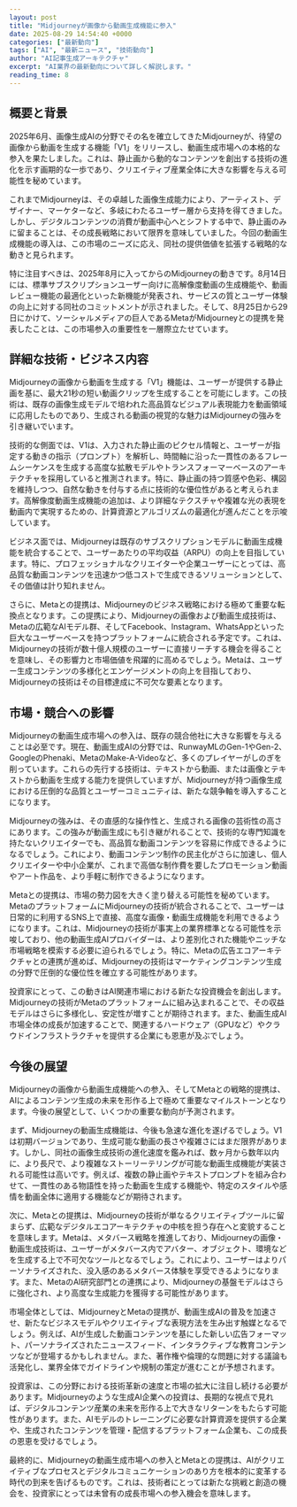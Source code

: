 ```yaml
---
layout: post
title: "Midjourneyが画像から動画生成機能に参入"
date: 2025-08-29 14:54:40 +0000
categories: ["最新動向"]
tags: ["AI", "最新ニュース", "技術動向"]
author: "AI記事生成アーキテクチャ"
excerpt: "AI業界の最新動向について詳しく解説します。"
reading_time: 8
---
```


## 概要と背景

2025年6月、画像生成AIの分野でその名を確立してきたMidjourneyが、待望の画像から動画を生成する機能「V1」をリリースし、動画生成市場への本格的な参入を果たしました。これは、静止画から動的なコンテンツを創出する技術の進化を示す画期的な一歩であり、クリエイティブ産業全体に大きな影響を与える可能性を秘めています。

これまでMidjourneyは、その卓越した画像生成能力により、アーティスト、デザイナー、マーケターなど、多岐にわたるユーザー層から支持を得てきました。しかし、デジタルコンテンツの消費が動画中心へとシフトする中で、静止画のみに留まることは、その成長戦略において限界を意味していました。今回の動画生成機能の導入は、この市場のニーズに応え、同社の提供価値を拡張する戦略的な動きと見られます。

特に注目すべきは、2025年8月に入ってからのMidjourneyの動きです。8月14日には、標準サブスクリプションユーザー向けに高解像度動画の生成機能や、動画レビュー機能の最適化といった新機能が発表され、サービスの質とユーザー体験の向上に対する同社のコミットメントが示されました。そして、8月25日から29日にかけて、ソーシャルメディアの巨人であるMetaがMidjourneyとの提携を発表したことは、この市場参入の重要性を一層際立たせています。

## 詳細な技術・ビジネス内容

Midjourneyの画像から動画を生成する「V1」機能は、ユーザーが提供する静止画を基に、最大21秒の短い動画クリップを生成することを可能にします。この技術は、既存の画像生成モデルで培われた高品質なビジュアル表現能力を動画領域に応用したものであり、生成される動画の視覚的な魅力はMidjourneyの強みを引き継いでいます。

技術的な側面では、V1は、入力された静止画のピクセル情報と、ユーザーが指定する動きの指示（プロンプト）を解析し、時間軸に沿った一貫性のあるフレームシーケンスを生成する高度な拡散モデルやトランスフォーマーベースのアーキテクチャを採用していると推測されます。特に、静止画の持つ質感や色彩、構図を維持しつつ、自然な動きを付与する点に技術的な優位性があると考えられます。高解像度動画生成機能の追加は、より詳細なテクスチャや複雑な光の表現を動画内で実現するための、計算資源とアルゴリズムの最適化が進んだことを示唆しています。

ビジネス面では、Midjourneyは既存のサブスクリプションモデルに動画生成機能を統合することで、ユーザーあたりの平均収益（ARPU）の向上を目指しています。特に、プロフェッショナルなクリエイターや企業ユーザーにとっては、高品質な動画コンテンツを迅速かつ低コストで生成できるソリューションとして、その価値は計り知れません。

さらに、Metaとの提携は、Midjourneyのビジネス戦略における極めて重要な転換点となります。この提携により、Midjourneyの画像および動画生成技術は、Metaの広範なAIモデル群、そしてFacebook、Instagram、WhatsAppといった巨大なユーザーベースを持つプラットフォームに統合される予定です。これは、Midjourneyの技術が数十億人規模のユーザーに直接リーチする機会を得ることを意味し、その影響力と市場価値を飛躍的に高めるでしょう。Metaは、ユーザー生成コンテンツの多様化とエンゲージメントの向上を目指しており、Midjourneyの技術はその目標達成に不可欠な要素となります。

## 市場・競合への影響

Midjourneyの動画生成市場への参入は、既存の競合他社に大きな影響を与えることは必至です。現在、動画生成AIの分野では、RunwayMLのGen-1やGen-2、GoogleのPhenaki、MetaのMake-A-Videoなど、多くのプレイヤーがしのぎを削っています。これらの先行する技術は、テキストから動画、または画像とテキストから動画を生成する能力を提供していますが、Midjourneyが持つ画像生成における圧倒的な品質とユーザーコミュニティは、新たな競争軸を導入することになります。

Midjourneyの強みは、その直感的な操作性と、生成される画像の芸術性の高さにあります。この強みが動画生成にも引き継がれることで、技術的な専門知識を持たないクリエイターでも、高品質な動画コンテンツを容易に作成できるようになるでしょう。これにより、動画コンテンツ制作の民主化がさらに加速し、個人クリエイターや中小企業が、これまで高価な制作費を要したプロモーション動画やアート作品を、より手軽に制作できるようになります。

Metaとの提携は、市場の勢力図を大きく塗り替える可能性を秘めています。MetaのプラットフォームにMidjourneyの技術が統合されることで、ユーザーは日常的に利用するSNS上で直接、高度な画像・動画生成機能を利用できるようになります。これは、Midjourneyの技術が事実上の業界標準となる可能性を示唆しており、他の動画生成AIプロバイダーは、より差別化された機能やニッチな市場戦略を模索する必要に迫られるでしょう。特に、Metaの広告エコアーキテクチャとの連携が進めば、Midjourneyの技術はマーケティングコンテンツ生成の分野で圧倒的な優位性を確立する可能性があります。

投資家にとって、この動きはAI関連市場における新たな投資機会を創出します。Midjourneyの技術がMetaのプラットフォームに組み込まれることで、その収益モデルはさらに多様化し、安定性が増すことが期待されます。また、動画生成AI市場全体の成長が加速することで、関連するハードウェア（GPUなど）やクラウドインフラストラクチャを提供する企業にも恩恵が及ぶでしょう。

## 今後の展望

Midjourneyの画像から動画生成機能への参入、そしてMetaとの戦略的提携は、AIによるコンテンツ生成の未来を形作る上で極めて重要なマイルストーンとなります。今後の展望として、いくつかの重要な動向が予測されます。

まず、Midjourneyの動画生成機能は、今後も急速な進化を遂げるでしょう。V1は初期バージョンであり、生成可能な動画の長さや複雑さにはまだ限界があります。しかし、同社の画像生成技術の進化速度を鑑みれば、数ヶ月から数年以内に、より長尺で、より複雑なストーリーテリングが可能な動画生成機能が実装される可能性は高いです。例えば、複数の静止画やテキストプロンプトを組み合わせて、一貫性のある物語性を持った動画を生成する機能や、特定のスタイルや感情を動画全体に適用する機能などが期待されます。

次に、Metaとの提携は、Midjourneyの技術が単なるクリエイティブツールに留まらず、広範なデジタルエコアーキテクチャの中核を担う存在へと変貌することを意味します。Metaは、メタバース戦略を推進しており、Midjourneyの画像・動画生成技術は、ユーザーがメタバース内でアバター、オブジェクト、環境などを生成する上で不可欠なツールとなるでしょう。これにより、ユーザーはよりパーソナライズされた、没入感のあるメタバース体験を享受できるようになります。また、MetaのAI研究部門との連携により、Midjourneyの基盤モデルはさらに強化され、より高度な生成能力を獲得する可能性があります。

市場全体としては、MidjourneyとMetaの提携が、動画生成AIの普及を加速させ、新たなビジネスモデルやクリエイティブな表現方法を生み出す触媒となるでしょう。例えば、AIが生成した動画コンテンツを基にした新しい広告フォーマット、パーソナライズされたニュースフィード、インタラクティブな教育コンテンツなどが登場するかもしれません。また、著作権や倫理的な問題に対する議論も活発化し、業界全体でガイドラインや規制の策定が進むことが予想されます。

投資家は、この分野における技術革新の速度と市場の拡大に注目し続ける必要があります。Midjourneyのような生成AI企業への投資は、長期的な視点で見れば、デジタルコンテンツ産業の未来を形作る上で大きなリターンをもたらす可能性があります。また、AIモデルのトレーニングに必要な計算資源を提供する企業や、生成されたコンテンツを管理・配信するプラットフォーム企業も、この成長の恩恵を受けるでしょう。

最終的に、Midjourneyの動画生成市場への参入とMetaとの提携は、AIがクリエイティブなプロセスとデジタルコミュニケーションのあり方を根本的に変革する時代の到来を告げるものです。これは、技術者にとっては新たな挑戦と創造の機会を、投資家にとっては未曾有の成長市場への参入機会を意味します。
